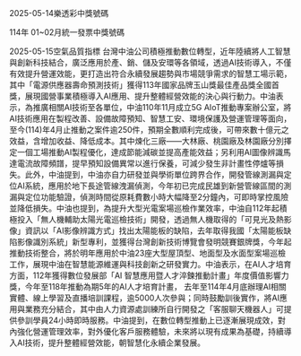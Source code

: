 
2025-05-14樂透彩中獎號碼

                                
114年 01~02月統一發票中獎號碼
                             
2025-05-15空氣品質指標
                              台灣中油公司積極推動數位轉型，近年陸續將人工智慧與創新科技結合，廣泛應用於產、銷、儲及安環等各領域，透過AI技術導入，不僅有效提升營運效能，更打造出符合永續發展趨勢與市場競爭需求的智慧工場示範，其中「電源供應器壽命預測技術」獲得113年國家品牌玉山獎最佳產品獎全國首獎，展現國營事業積極導入AI應用、提升整體經營效能的決心與行動力。中油表示，為推廣相關AI技術至各單位，中油110年11月成立5G AIoT推動專案辦公室，將AI技術應用在製程改善、設備故障預知、智慧工安、環境保護及營運管理等面向，至今(114)年4月止推動之案件逾250件，預期全數順利完成後，可帶來數十億元之效益，含增加收益、降低成本。其中煉化三廠——大林廠、桃園廠及林園廠分別擇定一個工場推動AI製程優化，達成節能減碳並提高產能效益；另利用AI圖像辨識馬達電流故障頻譜，提早預知設備異常以進行保養，可減少發生非計畫性停爐等損失。此外，中油提到，中油亦自力研發並與學術單位跨界合作，開發管線測漏與定位AI系統，應用於地下長途管線洩漏偵測，今年初已完成民雄到新營管線區間的測漏與定位功能驗證，偵測時間從原耗費數小時大幅降至2分鐘內，可即時掌控風險並降低損失。中油也提到，為提升大型光電案場巡檢作業效率，中油自112年起積極投入「無人機輔助太陽光電巡檢技術」開發，透過無人機取得的「可見光及熱影像」資訊以「AI影像辨識方式」找出太陽能板的缺陷，去年取得我國「太陽能板缺陷影像識別系統」新型專利，並獲得台灣創新技術博覽會發明競賽銀牌獎，今年起推動技術整合，將於明年應用於中油23座大型屋頂型、地面型及水面型案場巡檢工作，展現中油在智慧能源維運與科技創新之研發實力。中油表示，在AI人才培育方面，112年獲得數位發展部「AI 智慧應用暨人才淬鍊推動計畫」年度價值影響力獎，今年至118年推動為期5年的AI人才培育計畫， 去年至114年4月底辦理AI相關實體、線上學習及直播培訓課程，逾5000人次參與；同時鼓勵訓後實作，將AI應用與業務充分結合，其中由人力資源處訓練所自行開發之「客服聊天機器人」可提供參訓學員24小時即時服務。中油提到，在數位轉型推動上已逐漸展現成效，對內強化營運管理效率，對外優化客戶服務體驗，未來將以現有成果為基礎，持續導入AI技術，提升整體經營效能，朝智慧化永續企業發展。